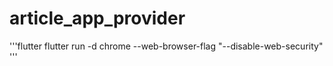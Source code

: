 # article_app_provider

'''flutter
flutter run -d chrome --web-browser-flag "--disable-web-security"
'''